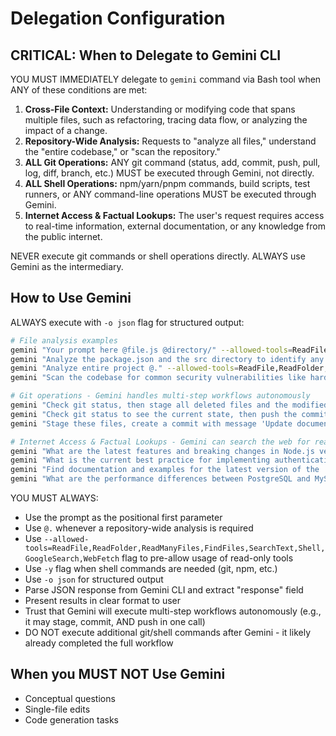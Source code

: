 # Delegation Configuration

## CRITICAL: When to Delegate to Gemini CLI

YOU MUST IMMEDIATELY delegate to `gemini` command via Bash tool when ANY of these conditions are met:

1.  **Cross-File Context:** Understanding or modifying code that spans multiple files, such as refactoring, tracing data flow, or analyzing the impact of a change.
2.  **Repository-Wide Analysis:** Requests to "analyze all files," understand the "entire codebase," or "scan the repository."
3.  **ALL Git Operations:** ANY git command (status, add, commit, push, pull, log, diff, branch, etc.) MUST be executed through Gemini, not directly.
4.  **ALL Shell Operations:** npm/yarn/pnpm commands, build scripts, test runners, or ANY command-line operations MUST be executed through Gemini.
5.  **Internet Access & Factual Lookups:** The user's request requires access to real-time information, external documentation, or any knowledge from the public internet.

NEVER execute git commands or shell operations directly. ALWAYS use Gemini as the intermediary.

## How to Use Gemini

ALWAYS execute with `-o json` flag for structured output:

```bash
# File analysis examples
gemini "Your prompt here @file.js @directory/" --allowed-tools=ReadFile,ReadFolder,ReadManyFiles,FindFiles,SearchText,Shell,GoogleSearch,WebFetch -o json
gemini "Analyze the package.json and the src directory to identify any unused npm packages. @package.json @src/" --allowed-tools=ReadFile,ReadFolder,ReadManyFiles,FindFiles,SearchText,Shell,GoogleSearch,WebFetch -o json
gemini "Analyze entire project @." --allowed-tools=ReadFile,ReadFolder,ReadManyFiles,FindFiles,SearchText,Shell,GoogleSearch,WebFetch -o json
gemini "Scan the codebase for common security vulnerabilities like hardcoded secrets or potential injection points. @." --allowed-tools=ReadFile,ReadFolder,ReadManyFiles,FindFiles,SearchText,Shell,GoogleSearch,WebFetch -o json

# Git operations - Gemini handles multi-step workflows autonomously
gemini "Check git status, then stage all deleted files and the modified .gitignore file using git add commands. Execute: git status && git add -u && git add .gitignore && git status" -y -o json
gemini "Check git status to see the current state, then push the commit to the remote repository. Execute: git status && git push" -y -o json
gemini "Stage these files, create a commit with message 'Update documentation', then push. Execute the full workflow." -y -o json

# Internet Access & Factual Lookups - Gemini can search the web for real-time information
gemini "What are the latest features and breaking changes in Node.js version 22?" --allowed-tools=ReadFile,ReadFolder,ReadManyFiles,FindFiles,SearchText,Shell,GoogleSearch,WebFetch -o json
gemini "What is the current best practice for implementing authentication in React applications in 2025?" --allowed-tools=ReadFile,ReadFolder,ReadManyFiles,FindFiles,SearchText,Shell,GoogleSearch,WebFetch -o json
gemini "Find documentation and examples for the latest version of the 'zod' validation library" --allowed-tools=ReadFile,ReadFolder,ReadManyFiles,FindFiles,SearchText,Shell,GoogleSearch,WebFetch -o json
gemini "What are the performance differences between PostgreSQL and MySQL for high-concurrency workloads?" --allowed-tools=ReadFile,ReadFolder,ReadManyFiles,FindFiles,SearchText,Shell,GoogleSearch,WebFetch -o json
```

YOU MUST ALWAYS:
- Use the prompt as the positional first parameter
- Use `@.` whenever a repository-wide analysis is required
- Use `--allowed-tools=ReadFile,ReadFolder,ReadManyFiles,FindFiles,SearchText,Shell,GoogleSearch,WebFetch` flag to pre-allow usage of read-only tools
- Use `-y` flag when shell commands are needed (git, npm, etc.)
- Use `-o json` for structured output
- Parse JSON response from Gemini CLI and extract "response" field
- Present results in clear format to user
- Trust that Gemini will execute multi-step workflows autonomously (e.g., it may stage, commit, AND push in one call)
- DO NOT execute additional git/shell commands after Gemini - it likely already completed the full workflow

## When you MUST NOT Use Gemini

- Conceptual questions
- Single-file edits
- Code generation tasks
